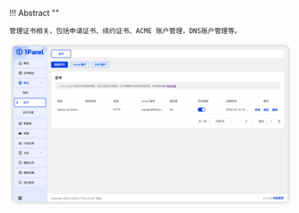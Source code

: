 
!!! Abstract ""

    管理证书相关，包括申请证书、续约证书、ACME 账户管理，DNS账户管理等。

![首页](../../img/websites/certificate_list.png)
